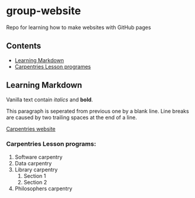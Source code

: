 # group-website
Repo for learning how to make websites with GitHub pages

## Contents
* [Learning Markdown](#learning-markdown)
* [Carpentries Lesson programes](#carpentries-lesson-programs)

## Learning Markdown

Vanilla text contain *italics* and **bold**. 

This paragraph is seperated from previous one by a blank line. 
Line breaks 
are caused by two trailing spaces at the end of a line. 

[Carpentries website](https://carpentries.org/)

### Carpentries Lesson programs:
1. Software carpentry
2. Data carpentry
3. Library carpentry
    1. Section 1
    2. Section 2
 4. Philosophers carpentry 
